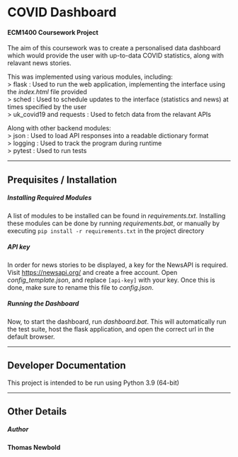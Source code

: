 # COVID Dashboard

#### ECM1400 Coursework Project

The aim of this coursework was to create a personalised data dashboard which would provide the user with up-to-data COVID statistics, along with relavant news stories.

This was implemented using various modules, including:  
	> flask : Used to run the web application, implementing the interface using the *index.html* file provided  
	> sched : Used to schedule updates to the interface (statistics and news) at times specified by the user  
	> uk_covid19 and requests : Used to fetch data from the relavant APIs  

Along with other backend modules:  
	> json : Used to load API responses into a readable dictionary format  
	> logging : Used to track the program during runtime  
	> pytest : Used to run tests  

---

## Prequisites / Installation

##### Installing Required Modules

A list of modules to be installed can be found in *requirements.txt*. Installing these modules can be done by running *requirements.bat*, or manually by executing `pip install -r requirements.txt` in the project directory

##### API key

In order for news stories to be displayed, a key for the NewsAPI is required.  
Visit https://newsapi.org/ and create a free account. Open *config_template.json*, and replace `[api-key]` with your key. Once this is done, make sure to rename this file to *config.json*.

##### Running the Dashboard

Now, to start the dashboard, run *dashboard.bat*. This will automatically run the test suite, host the flask application, and open the correct url in the default browser.

---

## Developer Documentation

This project is intended to be run using Python 3.9 (64-bit)

---

## Other Details

##### Author

**Thomas Newbold**
